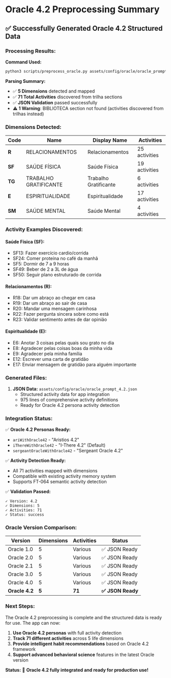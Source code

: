 # Oracle 4.2 Preprocessing Summary

## ✅ Successfully Generated Oracle 4.2 Structured Data

### **Processing Results:**

**Command Used:**
```bash
python3 scripts/preprocess_oracle.py assets/config/oracle/oracle_prompt_4.2.md
```

**Parsing Summary:**
- ✅ **5 Dimensions** detected and mapped
- ✅ **71 Total Activities** discovered from trilha sections
- ✅ **JSON Validation** passed successfully
- ⚠️ **1 Warning**: BIBLIOTECA section not found (activities discovered from trilhas instead)

### **Dimensions Detected:**

| Code | Name | Display Name | Activities |
|------|------|--------------|------------|
| **R** | RELACIONAMENTOS | Relacionamentos | 25 activities |
| **SF** | SAÚDE FÍSICA | Saúde Física | 19 activities |
| **TG** | TRABALHO GRATIFICANTE | Trabalho Gratificante | 6 activities |
| **E** | ESPIRITUALIDADE | Espiritualidade | 17 activities |
| **SM** | SAÚDE MENTAL | Saúde Mental | 4 activities |

### **Activity Examples Discovered:**

#### **Saúde Física (SF):**
- SF13: Fazer exercício cardio/corrida
- SF24: Comer proteína no café da manhã
- SF5: Dormir de 7 a 9 horas
- SF49: Beber de 2 a 3L de água
- SF50: Seguir plano estruturado de corrida

#### **Relacionamentos (R):**
- R18: Dar um abraço ao chegar em casa
- R19: Dar um abraço ao sair de casa
- R20: Mandar uma mensagem carinhosa
- R22: Fazer pergunta sincera sobre como está
- R23: Validar sentimento antes de dar opinião

#### **Espiritualidade (E):**
- E6: Anotar 3 coisas pelas quais sou grato no dia
- E8: Agradecer pelas coisas boas da minha vida
- E9: Agradecer pela minha família
- E12: Escrever uma carta de gratidão
- E17: Enviar mensagem de gratidão para alguém importante

### **Generated Files:**

1. **JSON Data:** `assets/config/oracle/oracle_prompt_4.2.json`
   - Structured activity data for app integration
   - 975 lines of comprehensive activity definitions
   - Ready for Oracle 4.2 persona activity detection

### **Integration Status:**

✅ **Oracle 4.2 Personas Ready:**
- `ariWithOracle42` - "Aristios 4.2"
- `iThereWithOracle42` - "I-There 4.2" (Default)
- `sergeantOracleWithOracle42` - "Sergeant Oracle 4.2"

✅ **Activity Detection Ready:**
- All 71 activities mapped with dimensions
- Compatible with existing activity memory system
- Supports FT-064 semantic activity detection

✅ **Validation Passed:**
```
✓ Version: 4.2
✓ Dimensions: 5
✓ Activities: 71
✓ Status: success
```

### **Oracle Version Comparison:**

| Version | Dimensions | Activities | Status |
|---------|------------|------------|--------|
| Oracle 1.0 | 5 | Various | ✅ JSON Ready |
| Oracle 2.0 | 5 | Various | ✅ JSON Ready |
| Oracle 2.1 | 5 | Various | ✅ JSON Ready |
| Oracle 3.0 | 5 | Various | ✅ JSON Ready |
| Oracle 4.0 | 5 | Various | ✅ JSON Ready |
| **Oracle 4.2** | **5** | **71** | **✅ JSON Ready** |

### **Next Steps:**

The Oracle 4.2 preprocessing is complete and the structured data is ready for use. The app can now:

1. **Use Oracle 4.2 personas** with full activity detection
2. **Track 71 different activities** across 5 life dimensions
3. **Provide intelligent habit recommendations** based on Oracle 4.2 framework
4. **Support advanced behavioral science** features in the latest Oracle version

**Status:** 🎉 **Oracle 4.2 fully integrated and ready for production use!**
